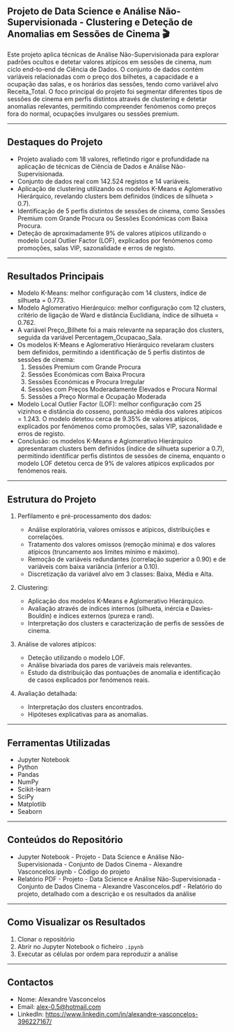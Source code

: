 ## Projeto de Data Science e Análise Não-Supervisionada - Clustering e Deteção de Anomalias em Sessões de Cinema 🎬
Este projeto aplica técnicas de Análise Não-Supervisionada para explorar padrões ocultos e detetar valores atípicos em sessões de cinema, num ciclo end-to-end de Ciência de Dados. O conjunto de dados contém variáveis relacionadas com o preço dos bilhetes, a capacidade e a ocupação das salas, e os horários das sessões, tendo como variável alvo Receita_Total. O foco principal do projeto foi segmentar diferentes tipos de sessões de cinema em perfis distintos através de clustering e detetar anomalias relevantes, permitindo compreender fenómenos como preços fora do normal, ocupações invulgares ou sessões premium.
________________________________________

## Destaques do Projeto
- Projeto avaliado com 18 valores, refletindo rigor e profundidade na aplicação de técnicas de Ciência de Dados e Análise Não-Supervisionada.
- Conjunto de dados real com 142.524 registos e 14 variáveis.
- Aplicação de clustering utilizando os modelos K-Means e Aglomerativo Hierárquico, revelando clusters bem definidos (índices de silhueta > 0.7).
- Identificação de 5 perfis distintos de sessões de cinema, como Sessões Premium com Grande Procura ou Sessões Económicas com Baixa Procura.
- Deteção de aproximadamente 9% de valores atípicos utilizando o modelo Local Outlier Factor (LOF), explicados por fenómenos como promoções, salas VIP, sazonalidade e erros de registo.
________________________________________

## Resultados Principais
- Modelo K-Means: melhor configuração com 14 clusters, índice de silhueta = 0.773.
- Modelo Aglomerativo Hierárquico: melhor configuração com 12 clusters, critério de ligação de Ward e distância Euclidiana, índice de silhueta = 0.762.
- A variável Preço_Bilhete foi a mais relevante na separação dos clusters, seguida da variável Percentagem_Ocupacao_Sala.
- Os modelos K-Means e Aglomerativo Hierárquico revelaram clusters bem definidos, permitindo a identificação de 5 perfis distintos de sessões de cinema:
  1. Sessões Premium com Grande Procura
  2. Sessões Económicas com Baixa Procura
  3. Sessões Económicas e Procura Irregular
  4. Sessões com Preços Moderadamente Elevados e Procura Normal
  5. Sessões a Preço Normal e Ocupação Moderada
- Modelo Local Outlier Factor (LOF): melhor configuração com 25 vizinhos e distância do cosseno, pontuação média dos valores atípicos = 1.243. O modelo detetou cerca de 9.35% de valores atípicos, explicados por fenómenos como promoções, salas VIP, sazonalidade e erros de registo.
- Conclusão: os modelos K-Means e Aglomerativo Hierárquico apresentaram clusters bem definidos (índice de silhueta superior a 0.7), permitindo identificar perfis distintos de sessões de cinema, enquanto o modelo LOF detetou cerca de 9% de valores atípicos explicados por fenómenos reais.
________________________________________

## Estrutura do Projeto
1. Perfilamento e pré-processamento dos dados:
   - Análise exploratória, valores omissos e atípicos, distribuições e correlações.
   - Tratamento dos valores omissos (remoção mínima) e dos valores atípicos (truncamento aos limites mínimo e máximo).
   - Remoção de variáveis redundantes (correlação superior a 0.90) e de variáveis com baixa variância (inferior a 0.10).
   - Discretização da variável alvo em 3 classes: Baixa, Média e Alta.
     
2. Clustering:
   - Aplicação dos modelos K-Means e Aglomerativo Hierárquico.
   - Avaliação através de índices internos (silhueta, inércia e Davies-Bouldin) e índices externos (pureza e rand).
   - Interpretação dos clusters e caracterização de perfis de sessões de cinema.

3. Análise de valores atípicos:
   - Deteção utilizando o modelo LOF.
   - Análise bivariada dos pares de variáveis mais relevantes.
   - Estudo da distribuição das pontuações de anomalia e identificação de casos explicados por fenómenos reais.

4. Avaliação detalhada:
   - Interpretação dos clusters encontrados.
   - Hipóteses explicativas para as anomalias.
________________________________________

## Ferramentas Utilizadas
- Jupyter Notebook
- Python
- Pandas
- NumPy
- Scikit-learn
- SciPy
- Matplotlib
- Seaborn
________________________________________

## Conteúdos do Repositório
- Jupyter Notebook - Projeto - Data Science e Análise Não-Supervisionada - Conjunto de Dados Cinema - Alexandre Vasconcelos.ipynb - Código do projeto
- Relatório PDF - Projeto - Data Science e Análise Não-Supervisionada - Conjunto de Dados Cinema - Alexandre Vasconcelos.pdf - Relatório do projeto, detalhado com a descrição e os resultados da análise
________________________________________

## Como Visualizar os Resultados
1. Clonar o repositório
2. Abrir no Jupyter Notebook o ficheiro `.ipynb`
3. Executar as células por ordem para reproduzir a análise
________________________________________

## Contactos
- Nome: Alexandre Vasconcelos
- Email: alex-0.5@hotmail.com
- LinkedIn: https://www.linkedin.com/in/alexandre-vasconcelos-396227167/
